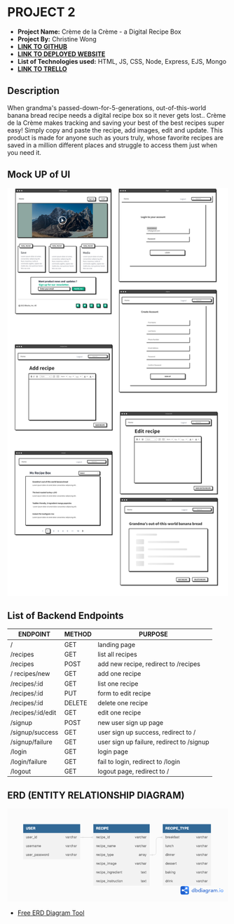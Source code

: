 # PROJECT 2

- **Project Name:** Crème de la Crème - a Digital Recipe Box
- **Project By:** Christine Wong
- [**LINK TO GITHUB**](https://github.com/cwon07/project2)
- [**LINK TO DEPLOYED WEBSITE**](https://ga-project-2.onrender.com)
- **List of Technologies used:** HTML, JS, CSS, Node, Express, EJS, Mongo
- [**LINK TO TRELLO**](https://trello.com/b/oOg79Pqy/project-2)

## Description

When grandma's passed-down-for-5-generations, out-of-this-world banana bread recipe needs a digital recipe box so it never gets lost.. Crème de la Crème makes tracking and saving your best of the best recipes super easy! Simply copy and paste the recipe, add images, edit and update. This product is made for anyone such as yours truly, whose favorite recipes are saved in a million different places and struggle to access them just when you need it. 

## Mock UP of UI

 ![Desktop View](/public/images/UI%20Mockup.png)


## List of Backend Endpoints

| ENDPOINT | METHOD | PURPOSE |
|----------|--------|---------|
| / | GET | landing page |
| /recipes | GET | list all recipes |
| /recipes | POST | add new recipe, redirect to /recipes
| / recipes/new | GET | add one recipe |
| /recipes/:id | GET | list one recipe |
| /recipes/:id | PUT | form to edit recipe | 
| /recipes/:id | DELETE | delete one recipe |
| /recipes/:id/edit | GET | edit one recipe |
| /signup | POST | new user sign up page |
| /signup/success | GET | user sign up success, redirect to / |
| /signup/failure | GET | user sign up failure, redirect to /signup |
| /login | GET | login page |
| /login/failure | GET | fail to login, redirect to /login
| /logout | GET | logout page, redirect to / |

## ERD (ENTITY RELATIONSHIP DIAGRAM)

![PICTURE OF ERD](/public/images/ERDv1.png)

- [Free ERD Diagram Tool](https://dbdiagram.io/home)